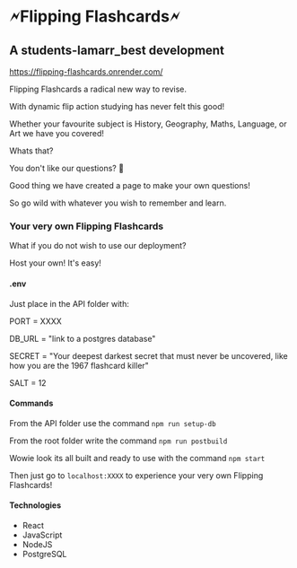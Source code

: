 # 🗲Flipping Flashcards🗲

## A students-lamarr_best development

https://flipping-flashcards.onrender.com/

Flipping Flashcards a radical new way to revise.

With dynamic flip action studying has never felt this good!

Whether your favourite subject is History, Geography, Maths, Language, or Art we have you covered!

Whats that?

You don't like our questions? 🧐

Good thing we have created a page to make your own questions!

So go wild with whatever you wish to remember and learn.

### Your very own Flipping Flashcards

What if you do not wish to use our deployment?

Host your own! It's easy!

#### .env

Just place in the API folder with:

PORT = XXXX

DB_URL = "link to a postgres database"

SECRET = "Your deepest darkest secret that must never be uncovered, like how you are the 1967 flashcard killer"

SALT = 12

#### Commands

From the API folder use the command `npm run setup-db`

From the root folder write the command `npm run postbuild`

Wowie look its all built and ready to use with the command `npm start`

Then just go to `localhost:XXXX` to experience your very own Flipping Flashcards!

#### Technologies

- React
- JavaScript
- NodeJS
- PostgreSQL
